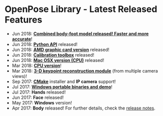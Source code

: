 OpenPose Library - Latest Released Features
====================================

- Jun 2018: [**Combined body-foot model released! Faster and more accurate**](./installation.md)!
- Jun 2018: [**Python API**](./calibration_demo.md) released!
- Jun 2018: [**AMD graphic card version**](./calibration_demo.md) released!
- Jun 2018: [**Calibration toolbox**](./calibration_demo.md) released!
- Jun 2018: [**Mac OSX version (CPU)**](./installation.md) released!
- Mar 2018: [**CPU version**](./installation.md#cpu-version)!
- Mar 2018: [**3-D keypoint reconstruction module**](./3d_reconstruction_demo.md) (from multiple camera views)!
- Sep 2017: [**CMake**](./installation.md) installer and **IP camera** support!
- Jul 2017: [**Windows portable binaries and demo**](https://github.com/CMU-Perceptual-Computing-Lab/openpose/releases)!
- Jul 2017: **Hands** released!
- Jun 2017: **Face** released!
- May 2017: **Windows** version!
- Apr 2017: **Body** released!
For further details, check the [release notes](./release_notes.md).
